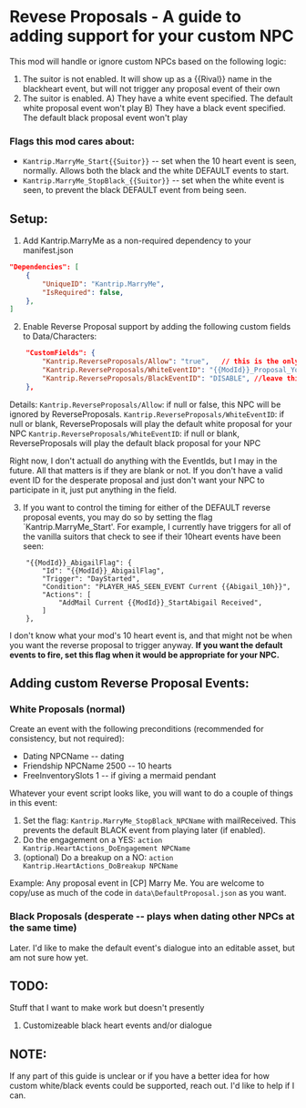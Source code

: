 # Revese Proposals - A guide to adding support for your custom NPC

This mod will handle or ignore custom NPCs based on the following logic:

1. The suitor is not enabled. It will show up as a {{Rival}} name in the blackheart event, but will not trigger any proposal event of their own
2. The suitor is enabled.
   A) They have a white event specified. The default white proposal event won't play
   B) They have a black event specified. The default black proposal event won't play

### Flags this mod cares about:
- `Kantrip.MarryMe_Start{{Suitor}}` -- set when the 10 heart event is seen, normally. Allows both the black and the white DEFAULT events to start.
- `Kantrip.MarryMe_StopBlack_{{Suitor}}` -- set when the white event is seen, to prevent the black DEFAULT event from being seen.

## Setup:

1. Add Kantrip.MarryMe as a non-required dependency to your manifest.json

```json
"Dependencies": [
    {
        "UniqueID": "Kantrip.MarryMe",
        "IsRequired": false,
    },
]
```

2. Enable Reverse Proposal support by adding the following custom fields to Data/Characters:
```json
    "CustomFields": {
        "Kantrip.ReverseProposals/Allow": "true",   // this is the only one required for the mod to provide default black and white events
        "Kantrip.ReverseProposals/WhiteEventID": "{{ModId}}_Proposal_YourNPC_White", //leave this blank if you want the default white proposal to play
        "Kantrip.ReverseProposals/BlackEventID": "DISABLE", //leave this blank if you want the default black proposal to play
    },
```
Details:
`Kantrip.ReverseProposals/Allow`: if null or false, this NPC will be ignored by ReverseProposals.
`Kantrip.ReverseProposals/WhiteEventID`: if null or blank, ReverseProposals will play the default white proposal for your NPC
`Kantrip.ReverseProposals/WhiteEventID`: if null or blank, ReverseProposals will play the default black proposal for your NPC

Right now, I don't actuall do anything with the EventIds, but I may in the future. All that matters is if they are blank or not. If you don't have a valid event ID for the desperate proposal and just don't want your NPC to participate in it, just put anything in the field.

3. If you want to control the timing for either of the DEFAULT reverse proposal events, you may do so by setting the flag `Kantrip.MarryMe_Start<NPCName>'. For example, I currently have triggers for all of the vanilla suitors that check to see if their 10heart events have been seen:

```
    "{{ModId}}_AbigailFlag": {
        "Id": "{{ModId}}_AbigailFlag",
        "Trigger": "DayStarted",
        "Condition": "PLAYER_HAS_SEEN_EVENT Current {{Abigail_10h}}",
        "Actions": [
            "AddMail Current {{ModId}}_StartAbigail Received",
        ]
    },
```

I don't know what your mod's 10 heart event is, and that might not be when you want the reverse proposal to trigger anyway. **If you want the default events to fire, set this flag when it would be appropriate for your NPC.**

## Adding custom Reverse Proposal Events:

### White Proposals (normal)
Create an event with the following preconditions (recommended for consistency, but not required):

* Dating NPCName          -- dating
* Friendship NPCName 2500 -- 10 hearts
* FreeInventorySlots 1    -- if giving a mermaid pendant

Whatever your event script looks like, you will want to do a couple of things in this event:
1. Set the flag: `Kantrip.MarryMe_StopBlack_NPCName` with mailReceived. This prevents the default BLACK event from playing later (if enabled).
2. Do the engagement on a YES: `action Kantrip.HeartActions_DoEngagement NPCName`
3. (optional) Do a breakup on a NO: `action Kantrip.HeartActions_DoBreakup NPCName`

Example: Any proposal event in [CP] Marry Me. You are welcome to copy/use as much of the code in `data\DefaultProposal.json` as you want.

### Black Proposals (desperate -- plays when dating other NPCs at the same time)

Later. I'd like to make the default event's dialogue into an editable asset, but am not sure how yet.

## TODO: 
Stuff that I want to make work but doesn't presently
1. Customizeable black heart events and/or dialogue

## NOTE: 
If any part of this guide is unclear or if you have a better idea for how custom white/black events could be supported, reach out. I'd like to help if I can.

